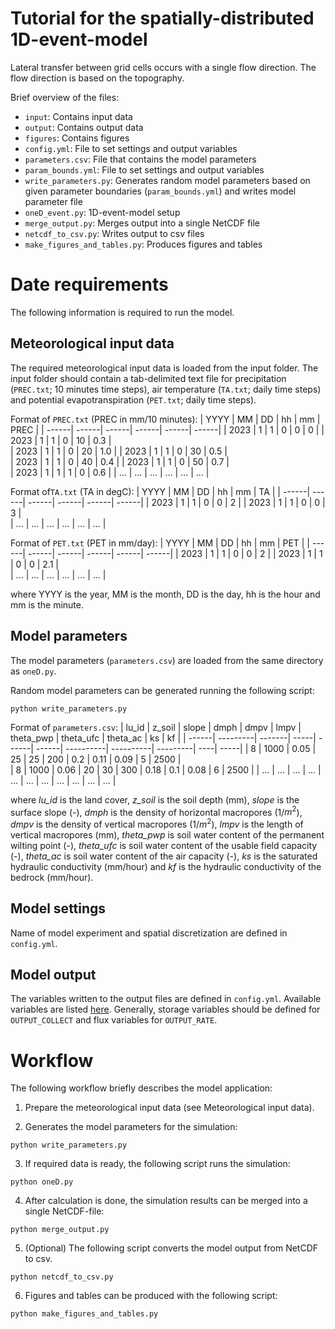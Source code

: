 # Tutorial for the spatially-distributed 1D-event-model

Lateral transfer between grid cells occurs with a single flow direction. The flow direction is based on the topography.


Brief overview of the files:

- `input`: Contains input data
- `output`: Contains output data
- `figures`: Contains figures
- `config.yml`: File to set settings and output variables
- `parameters.csv`: File that contains the model parameters
- `param_bounds.yml`: File to set settings and output variables
- `write_parameters.py`: Generates random model parameters based on given parameter boundaries (`param_bounds.yml`) and writes model parameter file
- `oneD_event.py`: 1D-event-model setup
- `merge_output.py`: Merges output into a single NetCDF file
- `netcdf_to_csv.py`: Writes output to csv files
- `make_figures_and_tables.py`: Produces figures and tables

# Date requirements

The following information is required to run the model. 

## Meteorological input data
The required meteorological input data is loaded from the input folder. The input folder should contain a tab-delimited text file
for precipitation (`PREC.txt`; 10 minutes time steps), air temperature (`TA.txt`; daily time steps) and potential evapotranspiration (`PET.txt`; daily time steps).

Format of `PREC.txt` (PREC in mm/10 minutes):
| YYYY  | MM    | DD    | hh    | mm    | PREC  |
| ------| ------| ------| ------| ------| ------|
| 2023  | 1     | 1     | 0     | 0     | 0     |
| 2023  | 1     | 1     | 0     | 10    | 0.3   |        
| 2023  | 1     | 1     | 0     | 20    | 1.0   |
| 2023  | 1     | 1     | 0     | 30    | 0.5   |        
| 2023  | 1     | 1     | 0     | 40    | 0.4   |
| 2023  | 1     | 1     | 0     | 50    | 0.7   |        
| 2023  | 1     | 1     | 1     | 0     | 0.6   |
| ...   | ...   | ...   | ...   | ...   | ...   |

Format of`TA.txt` (TA in degC):
| YYYY  | MM    | DD    | hh    | mm    | TA    |
| ------| ------| ------| ------| ------| ------|
| 2023  | 1     | 1     | 0     | 0     | 2     |
| 2023  | 1     | 1     | 0     | 0     | 3     |        
| ...   | ...   | ...   | ...   | ...   | ...   |

Format of `PET.txt` (PET in mm/day):
| YYYY  | MM    | DD    | hh    | mm    | PET   |
| ------| ------| ------| ------| ------| ------|
| 2023  | 1     | 1     | 0     | 0     | 2     |
| 2023  | 1     | 1     | 0     | 0     | 2.1   |        
| ...   | ...   | ...   | ...   | ...   | ...   |


where YYYY is the year, MM is the month, DD is the day, hh is the hour and mm is the minute.

## Model parameters
The model parameters (`parameters.csv`) are loaded from the same directory as `oneD.py`.

Random model parameters can be generated running the following script:
```
python write_parameters.py
```

Format of `parameters.csv`:
| lu_id | z_soil   | slope  | dmph | dmpv  | lmpv  | theta_pwp | theta_ufc | theta_ac | ks  | kf   |
| ------| ---------| -------| -----| ------| ------| ----------| ----------| ---------| ----| -----|
| 8     | 1000     | 0.05   | 25   | 25    | 200   | 0.2       | 0.11      | 0.09     | 5   | 2500 |  
| 8     | 1000     | 0.06   | 20   | 30    | 300   | 0.18      | 0.1       | 0.08     | 6   | 2500 |
| ...   | ...      | ...    | ...  | ...   | ...   | ...       | ...       | ...      | ... | ...  |

where *lu_id* is the land cover, *z_soil* is the soil depth (mm), *slope* is the surface slope (-), *dmph* is the density of horizontal macropores (1/$m^2$), *dmpv* is the density of vertical macropores (1/$m^2$), *lmpv* is the length of vertical macropores (mm), *theta_pwp* is soil water content of the permanent wilting point (-), *theta_ufc* is soil water content of the usable field capacity (-), *theta_ac* is soil water content of the air capacity (-), *ks* is the saturated hydraulic conductivity (mm/hour) and *kf* is the hydraulic conductivity of the bedrock (mm/hour).

## Model settings
Name of model experiment and spatial discretization are defined in `config.yml`.

## Model output
The variables written to the output files are defined in `config.yml`. Available variables
are listed [here](https://roger.readthedocs.io/en/latest/reference/variables.html#available-variables). Generally, storage variables
should be defined for `OUTPUT_COLLECT` and flux variables for `OUTPUT_RATE`.

# Workflow

The following workflow briefly describes the model application:

1. Prepare the meteorological input data (see Meteorological input data).

2. Generates the model parameters for the simulation:
```
python write_parameters.py
```

3. If required data is ready, the following script runs the simulation:

```
python oneD.py
```

4. After calculation is done, the simulation results can be merged into a single NetCDF-file:
```
python merge_output.py
```

5. (Optional) The following script converts the model output from NetCDF to csv.
```
python netcdf_to_csv.py
```

6. Figures and tables can be produced with the following script:
```
python make_figures_and_tables.py
``````